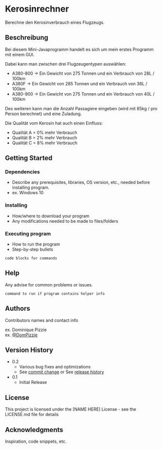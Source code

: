 # Kerosinrechner

Berechne den Kerosinverbrauch eines Flugzeugs.

## Beschreibung

Bei diesem Mini-Javaprogramm handelt es sich um mein erstes Programm mit einem GUI.

Dabei kann man zwischen drei Flugzeugentypen auswählen:

- A380-800 -> Ein Gewicht von 275 Tonnen und ein Verbrauch von 28L / 100km
- A380F -> Ein Gewicht von 285 Tonnen und ein Verbrauch von 36L / 100km
- A380-900 -> Ein Gewicht von 275 Tonnen und ein Verbrauch von 40L / 100km

Des weiteren kann man die Anzahl Passagiere eingeben (wird mit 85kg / pro Person berechnet) und eine Zuladung.

Die Qualität vom Kerosin hat auch einen Einfluss:

- Qualität A = 0% mehr Verbrauch
- Qualität B = 2% mehr Verbrauch
- Qualität C = 8% mehr Verbrauch

## Getting Started

### Dependencies

- Describe any prerequisites, libraries, OS version, etc., needed before installing program.
- ex. Windows 10

### Installing

- How/where to download your program
- Any modifications needed to be made to files/folders

### Executing program

- How to run the program
- Step-by-step bullets

```
code blocks for commands
```

## Help

Any advise for common problems or issues.

```
command to run if program contains helper info
```

## Authors

Contributors names and contact info

ex. Dominique Pizzie  
ex. [@DomPizzie](https://twitter.com/dompizzie)

## Version History

- 0.2
  - Various bug fixes and optimizations
  - See [commit change]() or See [release history]()
- 0.1
  - Initial Release

## License

This project is licensed under the [NAME HERE] License - see the LICENSE.md file for details

## Acknowledgments

Inspiration, code snippets, etc.
